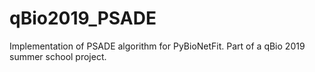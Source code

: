 # qBio2019_PSADE
Implementation of PSADE algorithm for PyBioNetFit. Part of a qBio 2019 summer school project.

